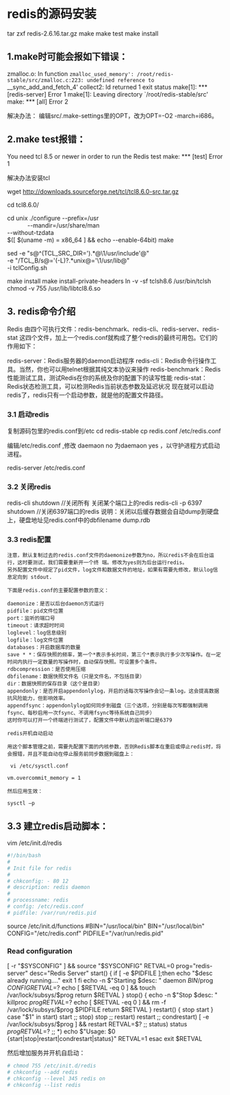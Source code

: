 # redis的源码安装

tar zxf redis-2.6.16.tar.gz
make
make test
make install

## 1.make时可能会报如下错误：

zmalloc.o: In function `zmalloc_used_memory':
/root/redis-stable/src/zmalloc.c:223: undefined reference to `__sync_add_and_fetch_4'
collect2: ld returned 1 exit status
make[1]: *** [redis-server] Error 1
make[1]: Leaving directory `/root/redis-stable/src'
make: *** [all] Error 2

解决办法：
编辑src/.make-settings里的OPT，改为OPT=-O2 -march=i686。

## 2.make test报错：

You need tcl 8.5 or newer in order to run the Redis test
make: *** [test] Error 1

解决办法安装tcl

wget http://downloads.sourceforge.net/tcl/tcl8.6.0-src.tar.gz

cd tcl8.6.0/

cd unix
./configure --prefix=/usr \
            --mandir=/usr/share/man \
            --without-tzdata \
            $([ $(uname -m) = x86_64 ] && echo --enable-64bit)
make 

sed -e "s@^\(TCL_SRC_DIR='\).*@\1/usr/include'@" \
    -e "/TCL_B/s@='\(-L\)\?.*unix@='\1/usr/lib@" \
    -i tclConfig.sh

make install 
make install-private-headers
ln -v -sf tclsh8.6 /usr/bin/tclsh 
chmod -v 755 /usr/lib/libtcl8.6.so

## 3. redis命令介绍

Redis 由四个可执行文件：redis-benchmark、redis-cli、redis-server、redis-stat 这四个文件，加上一个redis.conf就构成了整个redis的最终可用包。它们的作用如下：

redis-server：Redis服务器的daemon启动程序
redis-cli：Redis命令行操作工具。当然，你也可以用telnet根据其纯文本协议来操作
redis-benchmark：Redis性能测试工具，测试Redis在你的系统及你的配置下的读写性能
redis-stat：Redis状态检测工具，可以检测Redis当前状态参数及延迟状况
现在就可以启动redis了，redis只有一个启动参数，就是他的配置文件路径。

### 3.1 启动redis

复制源码包里的redis.conf到/etc
 cd redis-stable
 cp redis.conf /etc/redis.conf

编辑/etc/redis.conf ,修改
daemaon no 为daemaon yes ，以守护进程方式启动进程。

 redis-server /etc/redis.conf

### 3.2 关闭redis 
 redis-cli shutdown //关闭所有
关闭某个端口上的redis
 redis-cli -p 6397 shutdown //关闭6397端口的redis
说明：关闭以后缓存数据会自动dump到硬盘上，硬盘地址见redis.conf中的dbfilename dump.rdb

### 3.3 redis配置

```
注意，默认复制过去的redis.conf文件的daemonize参数为no，所以redis不会在后台运行，这时要测试，我们需要重新开一个终 端。修改为yes则为后台运行redis。
另外配置文件中规定了pid文件，log文件和数据文件的地址，如果有需要先修改，默认log信息定向到 stdout.

下面是redis.conf的主要配置参数的意义：

daemonize：是否以后台daemon方式运行
pidfile：pid文件位置
port：监听的端口号
timeout：请求超时时间
loglevel：log信息级别
logfile：log文件位置
databases：开启数据库的数量
save * *：保存快照的频率，第一个*表示多长时间，第三个*表示执行多少次写操作。在一定时间内执行一定数量的写操作时，自动保存快照。可设置多个条件。
rdbcompression：是否使用压缩
dbfilename：数据快照文件名（只是文件名，不包括目录）
dir：数据快照的保存目录（这个是目录）
appendonly：是否开启appendonlylog，开启的话每次写操作会记一条log，这会提高数据抗风险能力，但影响效率。
appendfsync：appendonlylog如何同步到磁盘（三个选项，分别是每次写都强制调用fsync、每秒启用一次fsync、不调用fsync等待系统自己同步）
这时你可以打开一个终端进行测试了，配置文件中默认的监听端口是6379

redis开机自动启动

用这个脚本管理之前，需要先配置下面的内核参数，否则Redis脚本在重启或停止redis时，将会报错，并且不能自动在停止服务前同步数据到磁盘上：

 vi /etc/sysctl.conf

vm.overcommit_memory = 1

然后应用生效：

sysctl –p
```

## 3.3 建立redis启动脚本：
 vim /etc/init.d/redis

```sh
#!/bin/bash 
# 
# Init file for redis 
# 
# chkconfig: - 80 12 
# description: redis daemon 
# 
# processname: redis 
# config: /etc/redis.conf 
# pidfile: /var/run/redis.pid 
```

source /etc/init.d/functions
#BIN="/usr/local/bin" 
BIN="/usr/local/bin"
CONFIG="/etc/redis.conf"
PIDFILE="/var/run/redis.pid"
### Read configuration 
[ -r "$SYSCONFIG" ] && source "$SYSCONFIG"
RETVAL=0 
prog="redis-server"
desc="Redis Server"
start() { 
        if [ -e $PIDFILE ];then
             echo "$desc already running...."
             exit 1 
        fi
        echo -n $"Starting $desc: "
        daemon $BIN/$prog $CONFIG 
        RETVAL=$? 
        echo
        [ $RETVAL -eq 0 ] && touch /var/lock/subsys/$prog 
        return $RETVAL 
} 
stop() { 
        echo -n $"Stop $desc: "
        killproc $prog 
        RETVAL=$? 
        echo
        [ $RETVAL -eq 0 ] && rm -f /var/lock/subsys/$prog $PIDFILE 
        return $RETVAL 
} 
restart() { 
        stop 
        start 
} 
case "$1" in
  start) 
        start 
        ;; 
  stop) 
        stop 
        ;; 
  restart) 
        restart 
        ;; 
  condrestart) 
        [ -e /var/lock/subsys/$prog ] && restart 
        RETVAL=$? 
        ;; 
  status) 
        status $prog 
        RETVAL=$? 
        ;; 
   *) 
        echo $"Usage: $0 {start|stop|restart|condrestart|status}"
        RETVAL=1 
esac 
exit $RETVAL

然后增加服务并开机自启动：
```sh 
# chmod 755 /etc/init.d/redis 
# chkconfig --add redis 
# chkconfig --level 345 redis on 
# chkconfig --list redis
```


